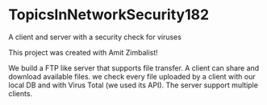 # TopicsInNetworkSecurity182
A client and server with a security check for viruses

This project was created with Amit Zimbalist!

We build a FTP like server that supports file transfer.
A client can share  and download available files.
we check every file uploaded by a client with our local DB and with Virus Total (we used its API).
The server support multiple clients.
